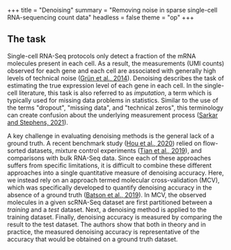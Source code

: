 +++
title = "Denoising"
summary = "Removing noise in sparse single-cell RNA-sequencing count data"
headless = false
theme = "op"
+++

## The task

Single-cell RNA-Seq protocols only detect a fraction of the mRNA molecules present
in each cell. As a result, the measurements (UMI counts) observed for each gene and each
cell are associated with generally high levels of technical noise ([Grün et al.,
2014](https://openproblems.bio/bibliography#grn2014validation)). Denoising describes the
task of estimating the true expression level of each gene in each cell. In the
single-cell literature, this task is also referred to as *imputation*, a term which is
typically used for missing data problems in statistics. Similar to the use of the terms
"dropout", "missing data", and "technical zeros", this terminology can create confusion
about the underlying measurement process ([Sarkar and Stephens,
2021](https://openproblems.bio/bibliography#sarkar2021separating)).

A key challenge in evaluating denoising methods is the general lack of a ground truth. A
recent benchmark study ([Hou et al.,
2020](https://openproblems.bio/bibliography#hou2020systematic))
relied on flow-sorted datasets, mixture control experiments ([Tian et al.,
2019](https://openproblems.bio/bibliography#tian2019benchmarking)), and comparisons with
bulk RNA-Seq data. Since each of these approaches suffers from specific limitations, it
is difficult to combine these different approaches into a single quantitative measure of
denoising accuracy. Here, we instead rely on an approach termed molecular
cross-validation (MCV), which was specifically developed to quantify denoising accuracy
in the absence of a ground truth ([Batson et al.,
2019](https://openproblems.bio/bibliography#batson2019molecular)). In MCV, the observed
molecules in a given scRNA-Seq dataset are first partitioned between a *training* and a
*test* dataset. Next, a denoising method is applied to the training dataset. Finally,
denoising accuracy is measured by comparing the result to the test dataset. The authors
show that both in theory and in practice, the measured denoising accuracy is
representative of the accuracy that would be obtained on a ground truth dataset.

